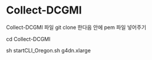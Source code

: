 # Collect-DCGMI

Collect-DCGMI 파일 git clone 한다음 안에 pem 파일 넣어주기

cd Collect-DCGMI

sh startCLI_Oregon.sh g4dn.xlarge
